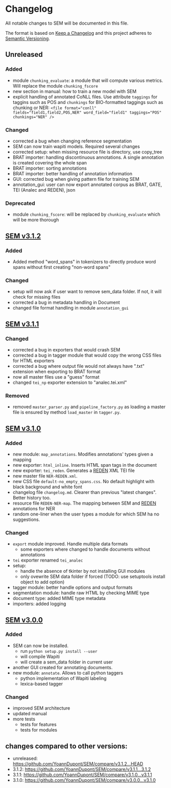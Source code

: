 # Changelog
All notable changes to SEM will be documented in this file.

The format is based on [Keep a Changelog](http://keepachangelog.com/en/1.0.0/) and this project adheres to [Semantic Versioning](http://semver.org/spec/v2.0.0.html).

## Unreleased
### Added
- module ```chunking_evaluate```: a module that will compute various metrics. Will replace the module ```chunking_fscore```
- new section in manual: how to train a new model with SEM
- explicit handling of annotated CoNLL files. Use attribute ```taggings``` for taggins such as POS and ```chunkings``` for BIO-formatted taggings such as chunking or NER: ```<file format="conll" fields="field1,field2,POS,NER" word_field="field1" taggings="POS" chunkings="NER" />```
### Changed
- corrected a bug when changing reference segmentation
- SEM can now train wapiti models. Required several changes
- corrected setup: when missing resource file is directory, use copy_tree
- BRAT importer: handling discontinuous annotations. A single annotation is created covering the whole span
- BRAT importer: sorting annotations
- BRAT importer: better handling of annotation information
- GUI: corrected bug when giving pattern file for training SEM
- annotation_gui: user can now export annotated corpus as BRAT, GATE, TEI (Analec and REDEN), json
### Deprecated
- module ```chunking_fscore```: will be replaced by ```chunking_evaluate``` which will be more thorough

## [SEM v3.1.2](https://github.com/YoannDupont/SEM/releases/tag/v3.1.2)
### Added
- Added method "word_spans" in tokenizers to directly produce word spans without first creating "non-word spans"
### Changed
- setup will now ask if user want to remove sem_data folder. If not, it will check for missing files
- corrected a bug in metadata handling in Document
- changed file format handling in module ```annotation_gui```

## [SEM v3.1.1](https://github.com/YoannDupont/SEM/releases/tag/v3.1.1)
### Changed
- corrected a bug in exporters that would crash SEM
- corrected a bug in tagger module that would copy the wrong CSS files for HTML exporters
- corrected a bug where output file would not always have ".txt" extension when exporting to BRAT format
- now all master files use a "guess" format
- changed ```tei_np``` exporter extension to "analec.tei.xml"
### Removed
- removed ```master_parser.py``` and ```pipeline_factory.py``` as loading a master file is ensured by method ```load_master``` in ```tagger.py```.

## [SEM v3.1.0](https://github.com/YoannDupont/SEM/releases/tag/v3.1.0)
### Added
- new module: ```map_annotations```. Modifies annotations' types given a mapping
- new exporter: ```html_inline```. Inserts HTML span tags in the document
- new exporter: ```tei_reden```. Generates a [REDEN](https://github.com/cvbrandoe/REDEN) XML TEI file
- new master file ```NER-REDEN.xml```.
- new CSS file ```default-no_empty_spans.css```. No default highlight with black background and white font
- changelog file ```changelog.md```. Clearer than previous "latest changes". Better history too.
- resource file ```REDEN-NER-map```. The mapping between SEM and [REDEN](https://github.com/cvbrandoe/REDEN) annotations for NER
- random one-liner when the user types a module for which SEM ha no suggestions.
### Changed
- ```export``` module improved. Handle multiple data formats
    - some exporters where changed to handle documents without annotations
- ```tei``` exporter renamed ```tei_analec```
- setup:
    - handle the absence of tkinter by not installing GUI modules
    - only ovewrite SEM data folder if forced (TODO: use setuptools install object to add option)
- tagger module: better handle options and output formats
- segmentation module: handle raw HTML by checking MIME type
- document type: added MIME type metadata
- importers: added logging

## [SEM v3.0.0](https://github.com/YoannDupont/SEM/releases/tag/v3.0.0)
### Added
- SEM can now be installed.
    - run ```python setup.py install --user```
    - will compile Wapiti
    - will create a sem_data folder in current user
- another GUI created for annotating documents.
- new module: ```annotate```. Allows to call python taggers
    - python implementation of Wapiti labeling
    - lexica-based tagger
### Changed
- improved SEM architecture
- updated manual
- more tests
    - tests for features
    - tests for modules

## changes compared to other versions:
- unreleased: https://github.com/YoannDupont/SEM/compare/v3.1.2...HEAD
- 3.1.2: https://github.com/YoannDupont/SEM/compare/v3.1.1...3.1.2
- 3.1.1: https://github.com/YoannDupont/SEM/compare/v3.1.0...v3.1.1
- 3.1.0: https://github.com/YoannDupont/SEM/compare/v3.0.0...v3.1.0
